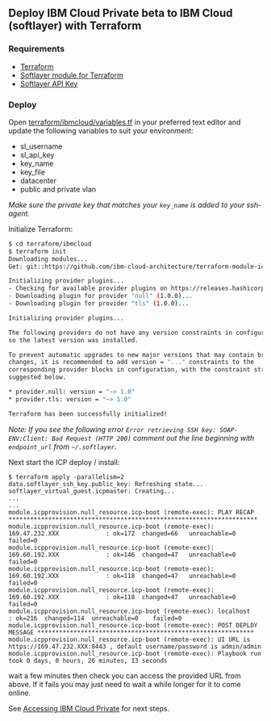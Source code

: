 ## Deploy IBM Cloud Private beta to IBM Cloud (softlayer) with Terraform

### Requirements

* [Terraform](https://www.terraform.io/downloads.html)
* [Softlayer module for Terraform](https://github.com/softlayer/terraform-provider-softlayer#install)
* [Softlayer API Key](https://knowledgelayer.softlayer.com/procedure/retrieve-your-api-key)

### Deploy

Open [terraform/ibmcloud/variables.tf](../terraform/ibmcloud/variables.tf) in your preferred text
editor and update the following variables to suit your environment:

* sl_username
* sl_api_key
* key_name
* key_file
* datacenter
* public and private vlan

_Make sure the private key that matches your `key_name` is added to your ssh-agent._

Initialize Terraform:

```bash
$ cd terraform/ibmcloud
$ terraform init
Downloading modules...
Get: git::https://github.com/ibm-cloud-architecture/terraform-module-icp-deploy.git

Initializing provider plugins...
- Checking for available provider plugins on https://releases.hashicorp.com...
- Downloading plugin for provider "null" (1.0.0)...
- Downloading plugin for provider "tls" (1.0.0)...

Initializing provider plugins...

The following providers do not have any version constraints in configuration,
so the latest version was installed.

To prevent automatic upgrades to new major versions that may contain breaking
changes, it is recommended to add version = "..." constraints to the
corresponding provider blocks in configuration, with the constraint strings
suggested below.

* provider.null: version = "~> 1.0"
* provider.tls: version = "~> 1.0"

Terraform has been successfully initialized!
```

_Note: If you see the following error `Error retrieving SSH key: SOAP-ENV:Client: Bad Request (HTTP 200)` comment out the line
beginning with `endpoint_url` from `~/.softlayer`._

Next start the ICP deploy / install:

```
$ terraform apply -parallelism=2
data.softlayer_ssh_key.public_key: Refreshing state...
softlayer_virtual_guest.icpmaster: Creating...
...
...
module.icpprovision.null_resource.icp-boot (remote-exec): PLAY RECAP *********************************************************************
module.icpprovision.null_resource.icp-boot (remote-exec): 169.47.232.XXX             : ok=172  changed=66   unreachable=0    failed=0
module.icpprovision.null_resource.icp-boot (remote-exec): 169.60.192.XXX             : ok=146  changed=47   unreachable=0    failed=0
module.icpprovision.null_resource.icp-boot (remote-exec): 169.60.192.XXX             : ok=118  changed=47   unreachable=0    failed=0
module.icpprovision.null_resource.icp-boot (remote-exec): 169.60.192.XXX             : ok=118  changed=47   unreachable=0    failed=0
module.icpprovision.null_resource.icp-boot (remote-exec): localhost                  : ok=216  changed=114  unreachable=0    failed=0
module.icpprovision.null_resource.icp-boot (remote-exec): POST DEPLOY MESSAGE ************************************************************
module.icpprovision.null_resource.icp-boot (remote-exec): UI URL is https://169.47.232.XXX:8443 , default username/password is admin/admin
module.icpprovision.null_resource.icp-boot (remote-exec): Playbook run took 0 days, 0 hours, 26 minutes, 13 seconds
```

wait a few minutes then check you can access the provided URL from above. If it fails you may just need to wait a while longer for it to come online.

See [Accessing IBM Cloud Private](/README.md#accessing-ibm-cloud-private) for next steps.

